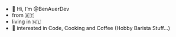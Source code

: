 - 👋 Hi, I’m @BenAuerDev
- from 🇦🇹
- living in 🇳🇱
- 👀 interested in Code, Cooking and Coffee (Hobby Barista Stuff...)


<!---
BenAuerDev/BenAuerDev is a ✨ special ✨ repository because its `README.md` (this file) appears on your GitHub profile.
You can click the Preview link to take a look at your changes.
--->
